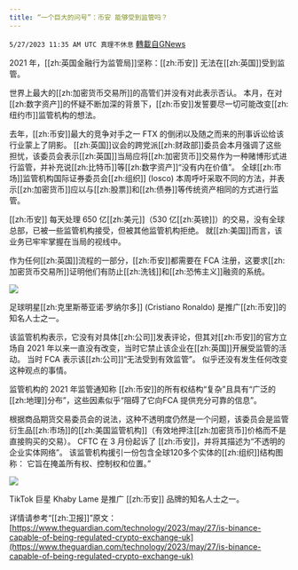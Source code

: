 ```yaml
---
title: “一个巨大的问号”：币安 能够受到监管吗？
---
```

`5/27/2023 11:35 AM UTC 真理不休息` [轉載自GNews](https://gnews.org/articles/1335614)

2021 年，[[zh:英国金融行为监管局]]坚称：[[zh:币安]] 无法在[[zh:英国]]受到监管。

世界上最大的[[zh:加密货币交易所]]的高管们并没有对此表示否认。 本月，在对[[zh:数字资产]]的怀疑不断加深的背景下，[[zh:币安]]发誓要尽一切可能改变[[zh:纽约市]]监管机构的想法。

去年，[[zh:币安]]最大的竞争对手之一 FTX 的倒闭以及随之而来的刑事诉讼给该行业蒙上了阴影。 [[zh:英国]]议会的跨党派[[zh:财政部]]委员会本月强调了这些担忧，该委员会表示[[zh:英国]]当局应将[[zh:加密货币]]交易作为一种赌博形式进行监管，并补充说[[zh:比特币]]等[[zh:数字资产]]“没有内在价值”。 全球[[zh:市场]]监管机构国际证券委员会[[zh:组织]] (Iosco) 本周呼吁采取不同的方法，并表示[[zh:加密货币]]应以与[[zh:股票]]和[[zh:债券]]等传统资产相同的方式进行监管。

[[zh:币安]] 每天处理 650 亿[[zh:美元]]（530 亿[[zh:英镑]]）的交易，没有全球总部，已被一些监管机构接受，但被其他监管机构拒绝。 就[[zh:美国]]而言，该业务已牢牢掌握在当局的视线中。

作为任何[[zh:英国]]流程的一部分，[[zh:币安]]都需要在 FCA 注册，这要求[[zh:加密货币交易所]]证明他们有防止[[zh:洗钱]]和[[zh:恐怖主义]]融资的系统。

![](https://ipfs.gnews.org/ipfs/QmRKegY2kBMWZCReeq4yNbZZ1cjdYdTJofNHp8JjPRejcp?filename=The_football_star_Cristiano_Ronaldo_is_among_the_famous_names_to_promote_Binance..webp)

足球明星[[zh:克里斯蒂亚诺·罗纳尔多]] (Cristiano Ronaldo) 是推广[[zh:币安]]的知名人士之一。

该监管机构表示，它没有对具体[[zh:公司]]发表评论，但其对[[zh:币安]]的官方立场自 2021 年以来一直没有改变，当时它禁止该企业在[[zh:英国]]开展受监管的活动。 当时 FCA 表示该[[zh:公司]]“无法受到有效监管”。 似乎还没有发生任何改变这种观点的事情。

监管机构的 2021 年监管通知称 [[zh:币安]]的所有权结构“复杂”且具有“广泛的[[zh:地理]]分布”，这些因素似乎“阻碍了它向FCA 提供充分可靠的信息”。

根据商品期货交易委员会的说法，这种不透明度仍然是一个问题，该委员会是监管衍生品[[zh:市场]]的[[zh:美国监管机构]]（有效地押注[[zh:加密货币]]价格而不是直接购买的交易）。 CFTC 在 3 月份起诉了 [[zh:币安]]，并将其描述为“不透明的企业实体网络”。 该监管机构援引一份包含全球120多个实体的[[zh:组织]]结构图称： 它旨在掩盖所有权、控制权和位置。”

![](https://ipfs.gnews.org/ipfs/QmcCS1Kwu6HMkfcVH8uYewAwvVanNMRcsHEjkVVa7Wvzf9?filename=TikTok_megastar_Khaby_Lame.webp)

TikTok 巨星 Khaby Lame 是推广 [[zh:币安]] 品牌的知名人士之一。

详情请参考“[[zh:卫报]]”原文：[https://www.theguardian.com/technology/2023/may/27/is-binance-capable-of-being-regulated-crypto-exchange-uk](https://www.theguardian.com/technology/2023/may/27/is-binance-capable-of-being-regulated-crypto-exchange-uk)
